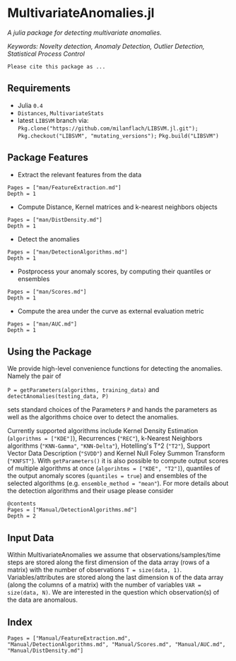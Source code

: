 # MultivariateAnomalies.jl 

*A julia package for detecting multivariate anomalies.*

*Keywords: Novelty detection, Anomaly Detection, Outlier Detection, Statistical Process Control*

    Please cite this package as ...

## Requirements

- Julia `0.4`
- `Distances`, `MultivariateStats`
-  latest `LIBSVM` branch via:
`Pkg.clone("https://github.com/milanflach/LIBSVM.jl.git");`
`Pkg.checkout("LIBSVM", "mutating_versions");`
`Pkg.build("LIBSVM")`

## Package Features

- Extract the relevant features from the data 
```
Pages = ["man/FeatureExtraction.md"]
Depth = 1
```
- Compute Distance, Kernel matrices and k-nearest neighbors objects 
```
Pages = ["man/DistDensity.md"]
Depth = 1
```
- Detect the anomalies
```
Pages = ["man/DetectionAlgorithms.md"]
Depth = 1
```
- Postprocess your anomaly scores, by computing their quantiles or ensembles
```
Pages = ["man/Scores.md"]
Depth = 1
```
- Compute the area under the curve as external evaluation metric
```
Pages = ["man/AUC.md"]
Depth = 1
```

## Using the Package

We provide high-level convenience functions for detecting the anomalies. Namely the pair of 

`P = getParameters(algorithms, training_data)` and
`detectAnomalies(testing_data, P)`

sets standard choices of the Parameters `P` and hands the parameters as well as the algorithms choice over to detect the anomalies. 

Currently supported algorithms include Kernel Density Estimation (`algorithms = ["KDE"]`), Recurrences (`"REC"`), k-Nearest Neighbors algorithms (`"KNN-Gamma"`, `"KNN-Delta"`), Hotelling's T^2 (`"T2"`), Support Vector Data Description (`"SVDD"`) and Kernel Null Foley Summon Transform (`"KNFST"`). With `getParameters()` it is also possible to compute output scores of multiple algorithms at once (`algorihtms = ["KDE", "T2"]`), quantiles of the output anomaly scores (`quantiles = true`) and ensembles of the selected algorithms (e.g. `ensemble_method = "mean"`). For more details about the detection algorithms and their usage please consider 

```
@contents 
Pages = ["Manual/DetectionAlgorithms.md"]
Depth = 2
```

## Input Data

Within MultivariateAnomalies we assume that observations/samples/time steps are stored along the first dimension of the data array (rows of a matrix) with the number of observations `T = size(data, 1)`. Variables/attributes are stored along the last dimension `N` of the data array (along the columns of a matrix) with the number of variables `VAR = size(data, N)`. We are interested in the question which observation(s) of the data are anomalous.

## Index

```@index
Pages = ["Manual/FeatureExtraction.md", "Manual/DetectionAlgorithms.md", "Manual/Scores.md", "Manual/AUC.md", "Manual/DistDensity.md"]
```






